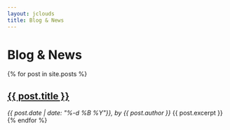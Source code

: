 ```yaml
---
layout: jclouds
title: Blog & News
---
```


# Blog & News

{% for post in site.posts %}
## <a href="{{ post.url }}">{{ post.title }}</a>
*{{ post.date | date: "%-d %B %Y"}}, by {{ post.author }}*
{{ post.excerpt }}
{% endfor %}

